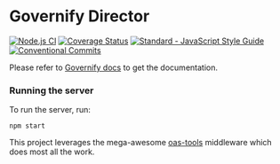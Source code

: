 # Governify Director
[![Node.js CI](https://github.com/governify/director/workflows/Node.js%20CI/badge.svg?branch=master)](https://github.com/governify/director/actions)
[![Coverage Status](https://coveralls.io/repos/github/governify/director/badge.svg)](https://coveralls.io/github/governify/director)
<a href="https://standardjs.com"><img src="https://img.shields.io/badge/code_style-semistandard-brightgreen.svg" alt="Standard - JavaScript Style Guide"></a>
[![Conventional Commits](https://img.shields.io/badge/Conventional%20Commits-1.0.0-yellow.svg)](https://conventionalcommits.org)


Please refer to  [Governify docs](https://docs.governify.io) to get the documentation.

### Running the server
To run the server, run:

```
npm start
```

This project leverages the mega-awesome [oas-tools](https://github.com/isa-group/oas-tools) middleware which does most all the work.

